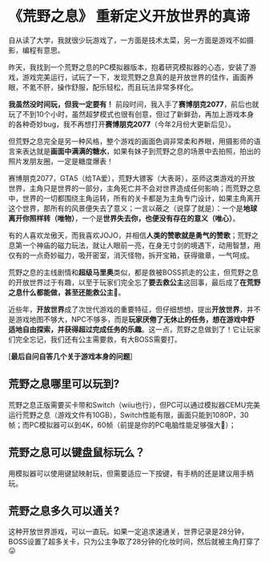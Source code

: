 # 《荒野之息》 重新定义开放世界的真谛

自从读了大学，我就很少玩游戏了，一方面是技术太菜，另一方面是游戏不如摄影，编程有意思。

昨天，我找到一个荒野之息的PC模拟器版本，抱着研究模拟器的心态，安装了游戏，游戏完美运行，试玩了一下，发现荒野之息真的是开放世界的佳作，画面养眼，不氪不肝，操作舒服，配乐轻松，而且玩法非常多样化。

**我虽然没时间玩，但我一定要有！** 前段时间，我入手了**赛博朋克2077**，前后也就玩了不到10个小时，虽然超梦模式也很有创意，但过了新鲜劲，再加上游戏本身的各种奇妙bug，我不再想打开**赛博朋克2077**（今年2月份大更新后见）。

但荒野之息完全是另一种风格，整个游戏的画面色调非常柔和养眼，用摄影师的语言来表达就是**画面中满满的糖水**，如果有妹子到荒野之息的场景中去拍照，拍出的照片发朋友圈，一定是糖度爆表！

赛博朋克2077，GTA5（给TA爱），荒野大镖客（大表哥），巫师这类游戏的开放世界，主角只是世界的一部分，主角死亡并不会对世界造成任何影响；而荒野之息中，世界的一切都围绕主角运转，所有的关卡都是为主角专门设计，如果主角离开这个世界，那所有的风景便失去了意义；一言以蔽之（说穿了就是）：一个是**地球离开你照样转（唯物）**，一个是**世界失去你，也便没有存在的意义（唯心）**。

有的人喜欢龙傲天，而我喜欢JOJO，并相信**人类的赞歌就是勇气的赞歌**；荒野之息第一个神庙的磁力玩法，就让人眼前一亮，在身无寸剑的境遇下，动用智慧，用仅有的一点奇妙磁力，吸开密室，消灭怪物，拆开宝箱，获得徽章，一气呵成。

荒野之息的主线剧情和**超级马里奥**类似，都是救被BOSS抓走的公主，但荒野之息的开放世界过于有趣，以至于玩家们完全忘了**要去救公主**这回事，最后成了**在荒野之息什么都能做，甚至还能救公主**🐶。

近些年，**开放世界**成了次世代游戏的重要特征，但仔细想想，提出**开放世界**，并不是游戏地图不够大，NPC不够多，而是**玩家厌倦了无休止的任务，想在游戏中舒适地自由探索，并获得超过完成任务的乐趣**。这一点，荒野之息做到了！它让玩家们完全忘记，我们还有公主需要救，有大BOSS需要打。



[**最后自问自答几个关于游戏本身的问题**]

## 荒野之息哪里可以玩到?

荒野之息正版需要买卡带和Switch（wiiu也行），但PC可以通过模拟器CEMU完美运行荒野之息（游戏文件有10GB），Switch性能有限，画面只能到1080P，30帧；而PC模拟器可以到4K，60帧（前提是你的PC电脑性能足够强大🙊）；

##  荒野之息可以键盘鼠标玩么？

用模拟器可以使用键鼠映射玩，但需要适应一下按键，有手柄的还是建议用手柄玩。

##  荒野之息多久可以通关?

这种开放世界游戏，可以一直玩。如果一定追求速通关，世界记录是28分钟，BOSS设置了超多关卡，只为公主争取了28分钟的化妆时间，然后就被主角打穿了😛